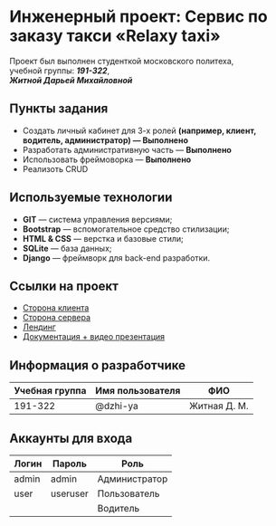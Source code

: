 # Инженерный проект: Сервис по заказу такси «Relaxy taxi»

Проект был выполнен студенткой московского политеха,  
учебной группы: ***191-322***,  
***Житной Дарьей Михайловной***

## Пункты задания
* Создать личный кабинет для 3-х ролей **(например, клиент, водитель, администратор) — Выполнено**
* Разработать административную часть — **Выполнено**
* Использовать фреймоворка  — **Выполнено**
* Реализоть CRUD

## Используемые технологии
* **GIT** — система управления версиями;
* **Bootstrap** — вспомогательное средство стилизации;
* **HTML & CSS** — верстка и базовые стили;
* **SQLite** — база данных;
* **Django** — фреймворк для back-end разработки.

## Ссылки на проект
* [Сторона клиента](http://relaxy-taxi2.std-973.ist.mospolytech.ru/api/)
* [Сторона сервера](http://relaxy-taxi2.std-973.ist.mospolytech.ru/admin/)
* [Лендинг](http://relaxy-taxi2.std-973.ist.mospolytech.ru/api/landing)
* [Документация + видео презентация](https://drive.google.com/drive/folders/1-HFFaZnS9SqvwSjqHcxi0WOFycYwKwxN?usp=sharing)

## Информация о разработчике
| Учебная группа | Имя пользователя |       ФИО       |
|----------------|------------------|-----------------|
|    191-322     |   @dzhi-ya   | Житная Д. М. |

## Аккаунты для входа 
|   Логин   |   Пароль   |      Роль     |
|-----------|------------|---------------|
|   admin   |    admin   | Администратор |
| user |  useruser | Пользователь  |
|     |      |    Водитель   |

